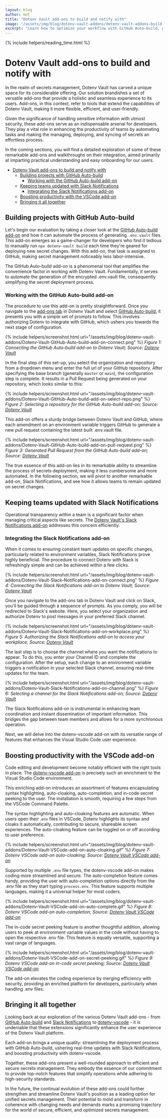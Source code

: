 ```yaml
---
layout: blog
author: mot
title: "Dotenv Vault add-ons to build and notify with"
image: "/assets/img/blog/dotenv-vault-addons/dotenv-vault-addons-build-notify-cover.png"
excerpt: "Learn how to optimize your workflow with GitHub Auto-build, get real-time Slack updates, and boost VSCode productivity with some of Dotenv Vault's practical add-ons."
---
```


{% include helpers/reading_time.html %}

Dotenv Vault add-ons to build and notify with
======

In the realm of secrets management, Dotenv Vault has carved a unique space for its considerable offering. Our solution brandishes a set of versatile add-ons that provide a holistic and seamless experience to its users. Add-ons, in this context, refer to tools that extend the capabilities of Dotenv Vault, making it more flexible, efficient, and user-friendly.

Given the significance of handling sensitive information with utmost security, these add-ons serve as an indispensable arsenal for developers. They play a vital role in enhancing the productivity of teams by automating tasks and making the managing, deploying, and syncing of secrets an effortless process.

In the coming sections, you will find a detailed exploration of some of these remarkable add-ons and walkthroughs on their integration, aimed primarily at imparting practical understanding and easy onboarding for our users.

- [Dotenv Vault add-ons to build and notify with](#dotenv-vault-add-ons-to-build-and-notify-with)
  - [Building projects with GitHub Auto-build](#building-projects-with-github-auto-build)
    - [Working with the GitHub Auto-build add-on](#working-with-the-github-auto-build-add-on)
  - [Keeping teams updated with Slack Notifications](#keeping-teams-updated-with-slack-notifications)
    - [Integrating the Slack Notifications add-on](#integrating-the-slack-notifications-add-on)
  - [Boosting productivity with the VSCode add-on](#boosting-productivity-with-the-vscode-add-on)
  - [Bringing it all together](#bringing-it-all-together)

## Building projects with GitHub Auto-build
Let's begin our evaluation by taking a closer look at the [GitHub Auto-build add-on](https://www.dotenv.org/docs/addons/github) and how it can automate the process of generating `.env.vault` files. This add-on emerges as a game-changer for developers who find it tedious to manually run `npx dotenv-vault build` each time they're geared for deploying new secret changes. With this add-on, that task is assigned to GitHub, making secret management noticeably less labor-intensive.

The GitHub Auto-build add-on is a phenomenal tool that amplifies the convenience factor in working with Dotenv Vault. Fundamentally, it serves to automate the generation of the encrypted .env.vault file, consequently simplifying the secret deployment process.

### Working with the GitHub Auto-build add-on

The procedure to use this add-on is pretty straightforward. Once you navigate to the [add-ons tab](https://www.dotenv.org/docs/addons) in Dotenv Vault and select [GitHub Auto-build](https://www.dotenv.org/docs/addons/github), it presents you with a simple set of prompts to follow. This involves authorizing Dotenv to integrate with GitHub, which ushers you towards the next stage of configuration.

{% include helpers/screenshot.html url="/assets/img/blog/dotenv-vault-addons/Dotenv-Vault-GitHub-Auto-build-add-on-connect.png" %}
*Figure 1: Connecting the GitHub Auto-build add-on to Dotenv Vault; Source: [Dotenv Vault](https://www.dotenv.org/docs/addons/github)*

In the final step of this set-up, you select the organization and repository from a dropdown menu and enter the full url of your GitHub repository. After specifying the base branch (generally `master` or `main`), the configuration step is complete. It results in a Pull Request being generated on your repository, which looks similar to this:

{% include helpers/screenshot.html url="/assets/img/blog/dotenv-vault-addons/Dotenv-Vault-GitHub-Auto-build-add-on-select-repo.png" %}
*Figure 2: Selecting a repository for the GitHub Auto-build add-on; Source: [Dotenv Vault](https://www.dotenv.org/docs/addons/github)*

This add-on offers a sturdy bridge between Dotenv Vault and GitHub, where each amendment on an environment variable triggers GitHub to generate a new pull request containing the latest built .env.vault file.

{% include helpers/screenshot.html url="/assets/img/blog/dotenv-vault-addons/Dotenv-Vault-GitHub-Auto-build-add-on-pull-request.png" %}
*Figure 3: Generated Pull Request from the GitHub Auto-build add-on; Source: [Dotenv Vault](https://www.dotenv.org/docs/addons/github)*

The true essence of this add-on lies in its remarkable ability to streamline the process of secrets deployment, making it less cumbersome and more automated. In the following section, we will pivot to another remarkable add-on, Slack Notifications, and see how it allows teams to remain updated on secret changes.

## Keeping teams updated with Slack Notifications

Operational transparency within a team is a significant factor when managing critical aspects like secrets. The [Dotenv Vault's Slack Notifications add-on](https://www.dotenv.org/docs/addons/slack) addresses this concern efficiently.

### Integrating the Slack Notifications add-on

When it comes to ensuring constant team updates on specific changes, particularly related to environment variables, Slack Notifications prove highly beneficial. The procedure to connect Dotenv with Slack is refreshingly simple and can be achieved within a few clicks.

{% include helpers/screenshot.html url="/assets/img/blog/dotenv-vault-addons/Dotenv-Vault-Slack-Notifications-add-on-connect.png" %}
*Figure 4: Connecting the Slack Notifications add-on to Dotenv Vault; Source: [Dotenv Vault](https://www.dotenv.org/docs/addons/slack)*

Once you navigate to the add-ons tab in Dotenv Vault and click on Slack, you'll be guided through a sequence of prompts. As you comply, you will be redirected to Slack's website. Here, you select your organization and authorize Dotenv to post messages in your preferred Slack channel.

{% include helpers/screenshot.html url="/assets/img/blog/dotenv-vault-addons/Dotenv-Vault-Slack-Notifications-add-on-workplace.png" %}
*Figure 5: Authorizing the Slack Notifications add-on to access your workplace; Source: [Dotenv Vault](https://www.dotenv.org/docs/addons/slack)*

The last step is to choose the channel where you want the notifications to appear. To do this, you enter your Channel ID and complete the configuration. After the setup, each change to an environment variable triggers a notification in your selected Slack channel, ensuring real-time updates for the team.

{% include helpers/screenshot.html url="/assets/img/blog/dotenv-vault-addons/Dotenv-Vault-Slack-Notifications-add-on-channel.png" %}
*Figure 6: Selecting a channel for the Slack Notifications add-on; Source: [Dotenv Vault](https://www.dotenv.org/docs/addons/slack)*

The Slack Notifications add-on is instrumental in enhancing team coordination and instant dissemination of important information. This bridges the gap between team members and allows for a more synchronous operation.

Next, we will delve into the dotenv-vscode add-on with its versatile range of features that enhances the Visual Studio Code user experience.

## Boosting productivity with the VSCode add-on

Code editing and development become notably efficient with the right tools in place. The [dotenv-vscode add-on](https://marketplace.visualstudio.com/items?itemName=dotenv.dotenv-vscode) is precisely such an enrichment to the Visual Studio Code environment.

This enriching add-on introduces an assortment of features encapsulating syntax highlighting, auto-cloaking, auto-completion, and in-code secret peeking to the user. The installation is smooth, requiring a few steps from the VSCode Command Palette.

The syntax highlighting and auto-cloaking features are automatic. When users open their .`env` files in VSCode, Dotenv highlights its syntax and cloaks it automatically, contributing to secure, shareable screen experiences. The auto-cloaking feature can be toggled on or off according to user preference.

{% include helpers/screenshot.html url="/assets/img/blog/dotenv-vault-addons/Dotenv-Vault-VSCode-add-on-auto-cloaking.gif" %}
*Figure 7: Dotenv VSCode add-on auto-cloaking; Source: [Dotenv Vault VSCode add-on](https://marketplace.visualstudio.com/items?itemName=dotenv.dotenv-vscode)*

Supported by multiple `.env` file types, the dotenv-vscode add-on makes coding more streamlined and secure. The auto-completion feature comes handy, providing the user with auto-completion options directly from the .env file as they start typing `process.env`. This feature supports multiple languages, making it a universal helper for most coders.

{% include helpers/screenshot.html url="/assets/img/blog/dotenv-vault-addons/Dotenv-Vault-VSCode-add-on-auto-complete.gif" %}
*Figure 8: Dotenv VSCode add-on auto-completion; Source: [Dotenv Vault VSCode add-on](https://marketplace.visualstudio.com/items?itemName=dotenv.dotenv-vscode)*

The in-code secret peeking feature is another thoughtful addition, allowing users to peek at environment variable values in the code without having to open the respective .env file. This feature is equally versatile, supporting a vast range of languages.

{% include helpers/screenshot.html url="/assets/img/blog/dotenv-vault-addons/Dotenv-Vault-VSCode-add-on-secret-peeking.gif" %}
*Figure 9: Dotenv VSCode add-on in-code secret peeking; Source: [Dotenv Vault VSCode add-on](https://marketplace.visualstudio.com/items?itemName=dotenv.dotenv-vscode)*

The add-on elevates the coding experience by merging efficiency with security, providing an enriched platform for developers, particularly when handling .env files.

## Bringing it all together

Looking back at our exploration of the various Dotenv Vault add-ons - from [GitHub Auto-build](https://www.dotenv.org/docs/addons/github) and [Slack Notifications](https://www.dotenv.org/docs/addons/slack) to [dotenv-vscode](https://marketplace.visualstudio.com/items?itemName=dotenv.dotenv-vscode) - it is undeniable that these extensions significantly enhance the user experience of the Dotenv Vault platform.

Each add-on brings a unique quality: streamlining the deployment process with GitHub Auto-build, ushering real-time updates with Slack Notifications, and boosting productivity with dotenv-vscode.

Together, these add-ons present a well-rounded approach to efficient and secure secrets management. They embody the essence of our commitment to provide top-notch features that simplify operations while adhering to high-security standards.

In the future, the continual evolution of these add-ons could further strengthen and streamline Dotenv Vault's position as a leading option for unified secrets management. Their potential to mold and transform in coherence with changing needs and demands marks a promising trajectory for the world of secure, efficient, and optimized secrets management.